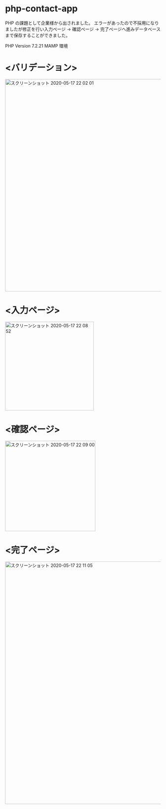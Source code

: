 # php-contact-app

PHP の課題として企業様から出されました。
エラーがあったので不採用になりましたが修正を行い入力ページ → 確認ページ → 完了ページへ進みデータベースまで保存することができました。

PHP Version 7.2.21
MAMP 環境

# <バリデーション>

<img width="686" alt="スクリーンショット 2020-05-17 22 02 01" src="https://user-images.githubusercontent.com/54714018/82147864-b30bea00-988b-11ea-83ef-308bacadd4fb.png">

# <入力ページ>

<img width="287" alt="スクリーンショット 2020-05-17 22 08 52" src="https://user-images.githubusercontent.com/54714018/82148216-e5b6e200-988d-11ea-8cd0-4b72db5491e3.png">

# <確認ページ>

<img width="292" alt="スクリーンショット 2020-05-17 22 09 00" src="https://user-images.githubusercontent.com/54714018/82147881-c6b75080-988b-11ea-9f9e-de4b3b52fb16.png">

# <完了ページ>

<img width="784" alt="スクリーンショット 2020-05-17 22 11 05" src="https://user-images.githubusercontent.com/54714018/82147889-d3d43f80-988b-11ea-9287-897e6bde23e8.png">
